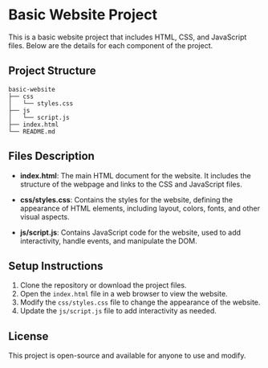 # Basic Website Project

This is a basic website project that includes HTML, CSS, and JavaScript files. Below are the details for each component of the project.

## Project Structure

```
basic-website
├── css
│   └── styles.css
├── js
│   └── script.js
├── index.html
└── README.md
```

## Files Description

- **index.html**: The main HTML document for the website. It includes the structure of the webpage and links to the CSS and JavaScript files.
  
- **css/styles.css**: Contains the styles for the website, defining the appearance of HTML elements, including layout, colors, fonts, and other visual aspects.
  
- **js/script.js**: Contains JavaScript code for the website, used to add interactivity, handle events, and manipulate the DOM.

## Setup Instructions

1. Clone the repository or download the project files.
2. Open the `index.html` file in a web browser to view the website.
3. Modify the `css/styles.css` file to change the appearance of the website.
4. Update the `js/script.js` file to add interactivity as needed.

## License

This project is open-source and available for anyone to use and modify.